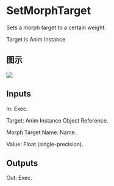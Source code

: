 # SetMorphTarget

Sets a morph target to a certain weight.

Target is Anim Instance

## 图示

![]($-20221218-17504701.png)

## Inputs

In: Exec.

Target: Anim Instance Object Reference.

Morph Target Name: Name.

Value: Float (single-precision).  

## Outputs

Out: Exec.

